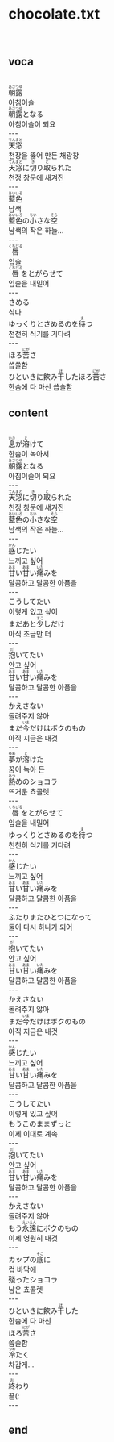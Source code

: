<h1>chocolate.txt</h1><br>
<h2>voca</h2><br>
<Ruby>朝露<rt>あさつゆ</rt></Ruby><br>
아침이슬<br>
<Ruby>朝露<rt>あさつゆ</rt></Ruby>となる<br>
아침이슬이 되요<br>
---<br>
<Ruby>天窓<rt>てんまど</rt></Ruby><br>
천장을 뚫어 만든 채광창<br>
<Ruby>天窓<rt>てんまど</rt></Ruby>に<Ruby>切<rt>き</rt></Ruby>り<Ruby>取<rt>と</rt></Ruby>られた<br>
천정 창문에 새겨진<br>
---<br>
<Ruby>藍色<rt>あいいろ</rt></Ruby><br>
남색<br>
<Ruby>藍色<rt>あいいろ</rt></Ruby>の<Ruby>小<rt>ちい</rt></Ruby>さな<Ruby>空<rt>そら</rt></Ruby><br>
남색의 작은 하늘…<br>
---<br>
<Ruby>唇<rt>くちびる</rt></Ruby><br>
입술<br>
<Ruby>唇<rt>くちびる</rt></Ruby>をとがらせて<br>
입술을 내밀어<br>
---<br>
さめる<br>
식다<br>
ゆっくりとさめるのを<Ruby>待<rt>ま</rt></Ruby>つ<br>
천천히 식기를 기다려<br>
---<br>
ほろ<Ruby>苦<rt>にが</rt></Ruby>さ<br>
씁쓸함<br>
ひといきに飮み<Ruby>干<rt>ほ</rt></Ruby>したほろ<Ruby>苦<rt>にが</rt></Ruby>さ<br>
한숨에 다 마신 씁슬함<br>
<h2>content</h2><br>
<Ruby>息<rt>いき</rt></Ruby>が<Ruby>溶<rt>と</rt></Ruby>けて<br>
한숨이 녹아서<br>
<Ruby>朝露<rt>あさつゆ</rt></Ruby>となる<br>
아침이슬이 되요<br>
---<br>
<Ruby>天窓<rt>てんまど</rt></Ruby>に<Ruby>切<rt>き</rt></Ruby>り<Ruby>取<rt>と</rt></Ruby>られた<br>
천정 창문에 새겨진<br>
<Ruby>藍色<rt>あいいろ</rt></Ruby>の<Ruby>小<rt>ちい</rt></Ruby>さな<Ruby>空<rt>そら</rt></Ruby><br>
남색의 작은 하늘…<br>
---<br>
<Ruby>感<rt>かん</rt></Ruby>じたい<br>
느끼고 싶어<br>
<Ruby>甘<rt>あま</rt></Ruby>い<Ruby>甘<rt>あま</rt></Ruby>い<Ruby>痛<rt>いた</rt></Ruby>みを<br>
달콤하고 달콤한 아픔을<br>
---<br>
こうしてたい<br>
이렇게 있고 싶어<br>
まだあと<Ruby>少<rt>すこ</rt></Ruby>しだけ<br>
아직 조금만 더<br>
---<br>
<Ruby>抱<rt>だ</rt></Ruby>いてたい<br>
안고 싶어<br>
<Ruby>甘<rt>あま</rt></Ruby>い<Ruby>甘<rt>あま</rt></Ruby>い<Ruby>痛<rt>いた</rt></Ruby>みを<br>
달콤하고 달콤한 아픔을<br>
---<br>
かえさない<br>
돌려주지 않아<br>
まだ<Ruby>今<rt>いま</rt></Ruby>だけはボクのもの<br>
아직 지금은 내것<br>
---<br>
<Ruby>夢<rt>ゆめ</rt></Ruby>が<Ruby>溶<rt>と</rt></Ruby>けた<br>
꿈이 녹아 든<br>
<Ruby>熱<rt>あつ</rt></Ruby>めのショコラ<br>
뜨거운 쵸콜렛<br>
---<br>
<Ruby>唇<rt>くちびる</rt></Ruby>をとがらせて<br>
입술을 내밀어<br>
ゆっくりとさめるのを<Ruby>待<rt>ま</rt></Ruby>つ<br>
천천히 식기를 기다려<br>
---<br>
<Ruby>感<rt>かん</rt></Ruby>じたい<br>
느끼고 싶어<br>
<Ruby>甘<rt>あま</rt></Ruby>い<Ruby>甘<rt>あま</rt></Ruby>い<Ruby>痛<rt>いた</rt></Ruby>みを<br>
달콤하고 달콤한 아픔을<br>
---<br>
ふたりまたひとつになって<br>
둘이 다시 하나가 되어<br>
---<br>
<Ruby>抱<rt>だ</rt></Ruby>いてたい<br>
안고 싶어<br>
<Ruby>甘<rt>あま</rt></Ruby>い<Ruby>甘<rt>あま</rt></Ruby>い<Ruby>痛<rt>いた</rt></Ruby>みを<br>
달콤하고 달콤한 아픔을<br>
---<br>
かえさない<br>
돌려주지 않아<br>
まだ<Ruby>今<rt>いま</rt></Ruby>だけはボクのもの<br>
아직 지금은 내것<br>
---<br>
<Ruby>感<rt>かん</rt></Ruby>じたい<br>
느끼고 싶어<br>
<Ruby>甘<rt>あま</rt></Ruby>い<Ruby>甘<rt>あま</rt></Ruby>い<Ruby>痛<rt>いた</rt></Ruby>みを<br>
달콤하고 달콤한 아픔을<br>
---<br>
こうしてたい<br>
이렇게 있고 싶어<br>
もうこのままずっと<br>
이제 이대로 계속<br>
---<br>
<Ruby>抱<rt>だ</rt></Ruby>いてたい<br>
안고 싶어<br>
<Ruby>甘<rt>あま</rt></Ruby>い<Ruby>甘<rt>あま</rt></Ruby>い<Ruby>痛<rt>いた</rt></Ruby>みを<br>
달콤하고 달콤한 아픔을<br>
---<br>
かえさない<br>
돌려주지 않아<br>
もう<Ruby>永遠<rt>えいえん</rt></Ruby>にボクのもの<br>
이제 영원히 내것<br>
---<br>
カップの<Ruby>底<rt>そこ</rt></Ruby>に<br>
컵 바닥에<br>
殘ったショコラ<br>
남은 쵸콜렛<br>
---<br>
ひといきに飮み<Ruby>干<rt>ほ</rt></Ruby>した<br>
한숨에 다 마신<br>
ほろ<Ruby>苦<rt>にが</rt></Ruby>さ<br>
씁슬함<br>
<Ruby>冷<rt>つめ</rt></Ruby>たく<br>
차갑게…<br>
---<br>
<ruby>終<rt>お</rt></ruby>わり<br>
끝(:<br>
---<br>
<h2>end</h2><br>
